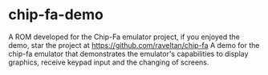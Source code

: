 # chip-fa-demo
A ROM developed for the Chip-Fa emulator project, if you enjoyed the demo, star the project at https://github.com/raveltan/chip-fa
A demo for the chip-fa emulator that demonstrates the emulator's capabilities to display graphics, receive keypad input and the changing of screens.
